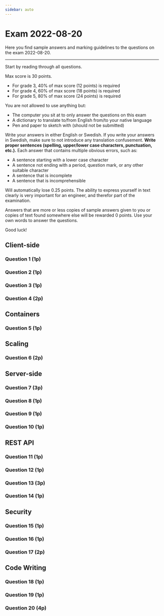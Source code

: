 ```yaml
---
sidebar: auto
---
```

# Exam 2022-08-20
Here you find sample answers and marking guidelines to the questions on the exam 2022-08-20.

---

Start by reading through all questions.

Max score is 30 points.

* For grade 3, 40% of max score (12 points) is required
* For grade 4, 60% of max score (18 points) is required
* For grade 5, 80% of max score (24 points) is required

You are not allowed to use anything but:

* The computer you sit at to only answer the questions on this exam
* A dictionary to translate to/from English from/to your native language
* Pen and paper to sketch with (should not be submitted)

Write your answers in either English or Swedish. If you write your answers in Swedish, make sure to not introduce any translation confusement. **Write proper sentences (spelling, upper/lower case characters, punctuation, etc.).** Each answer that contains multiple obvious errors, such as:

* A sentence starting with a lower case character
* A sentence not ending with a period, question mark, or any other suitable character
* A sentence that is incomplete
* A sentence that is incomprehensible

Will automatically lose 0.25 points. The ability to express yourself in text clearly is very important for an engineer, and therefor part of the examination.

Answers that are more or less copies of sample answers given to you or copies of text found somewhere else will be rewarded 0 points. Use your own words to answer the questions.

Good luck!

## Client-side

### Question 1 (1p)
<ExamQuestion>
<template v-slot:question>

An SPA can be implemented without updating the URI in the web browser when the user change what main content should be shown in the SPA. However, it's usually stupid to not update the URI to reflect it. Explain why. 

</template>
<template v-slot:sample-answer>

The web is built on the principle that URIs should identify different pages (the content on different pages). If not used correctly, bookmarking a page won't work, sending a link to a friend won't work, search engines won't be able to properly index your website and send the user directly to the right webpage on your website, etc. 

</template>
<template v-slot:marking-guidelines>

* 1 point for a valid explanation
* -0.25 points for saying something weird/wrong

</template>
</ExamQuestion>




### Question 2 (1p)
<ExamQuestion>
<template v-slot:question>

In JavaScript, explain the difference between:

```js
aFunction(anotherFunction)
```

and:

```js
aFunction(anotherFunction())
```

</template>
<template v-slot:sample-answer>

`aFunction(x)` will call the function stored in the variable `aFunction` and pass it the value stored in the `x` variable.

`aFunction(x())` will first call the function stored in the `x` variable, and the return value from that function will be passed to the function stored in the variable `aFunction`.

</template>
<template v-slot:marking-guidelines>

* 0.5 points for respective correct explanation how of they work

OR

* 1 point for explaining how they differ

</template>
</ExamQuestion>




### Question 3 (1p)
<ExamQuestion>
<template v-slot:question>

Name 3 different client-side JS events that can fire on a webpage.

</template>
<template v-slot:sample-answer>

* `click`
* `submit`
* `DOMContentLoaded`

</template>
<template v-slot:marking-guidelines>

* 0.33 points for each correct name
* -0.1 points for spelling upper/lower case character wrong
* -0.33 points for naming the event with `on` in the beginning

</template>
</ExamQuestion>




### Question 4 (2p)
<ExamQuestion>
<template v-slot:question>

Is the code below good or bad? Justify your answer.

```js
function showAccountsPage(){
    
    const pageDiv = document.querySelector('#accounts-page')
    pageDiv.innerHTML = ""
    
    const header = document.createElement('h1')
    header.innerHTML = "Accounts"
    pageDiv.appendChild(header)
    
    const loadingP = document.createElement('p')
    loadingP.innerHTML = "Loading..."
    pageDiv.appendChild(loadingP)
    
    fetch("/api/accounts").then(function(response){
        
        return response.json()
        
    }).then(function(accounts){
        
        pageDiv.removeChild(loadingP)
        
        const ul = document.createElement('ul')
        
        for(const account of accounts){
            
            const li = document.createElement('li')
            ul.appendChild(li)
            
            const a = document.createElement('a')
            a.href = "/accounts/"+account.id
            a.innerHTML = account.username
            li.appendChild(a)
            
        }
        
        pageDiv.appendChild(ul)
        
    }).catch(function(error){
        
        pageDiv.removeChild(loadingP)
        
        const p = document.createElement('p')
        p.innerHTML = "Failed to load accounts"
        pageDiv.appendChild(p)
        
    })
    
}
```

</template>
<template v-slot:sample-answer>

`a.innerHTML = account.username` introduces a XSS vulnerability, so no, the code is not good.

</template>
<template v-slot:marking-guidelines>

* 2 points for correct answer and valid justification
* -0.25 points for writing something weird/incorrect

</template>
</ExamQuestion>










## Containers

### Question 5 (1p)
<ExamQuestion>
<template v-slot:question>

Explain what a docker container and a docker image is.

</template>
<template v-slot:sample-answer>

A Docker image contains a description of everything needed to run an app, such as the source code for the app, instructions on how to build the app, the libraries the app needs, how to start the app, etc.

A Docker container is a thing that can use the description in a Docker image to build, start and run the app in an isolated environment (meaning that apps running in different containers don't interfere with each other when they run in parallel on the same computer). 

</template>
<template v-slot:marking-guidelines>

* 0.5 points for docker image explanation
* 0.5 points for docker container explanation

</template>
</ExamQuestion>



## Scaling

### Question 6 (2p)
<ExamQuestion>
<template v-slot:question>

Explain in which context you use a load balancer. And when using a load balancer with a website, describe the problems that comes with it (at least two different problems), and describe one solution of your choice to each problem.

</template>
<template v-slot:sample-answer>

A load balancer needs to be used when you use horizontal scaling to scale an application (i.e. running the application on multiple different computers/servers at the same time). Instead of the application directly receiving the work that should be done (for example HTTP requests), the work is sent to the load balancer, and the load balancer then distributes the work among the computers running the app, so each of them get a small amount of the work, which they then carry out.

The first problem to solve is to figure out which application instance the load balancer should forward the HTTP request to. If the web application is stateless, then the load balancer can simply use a round-robin algorithm to distribute the HTTP requests.

The second problem to solve is how to deal with the state in the web application. If the web application is stateful (stores information locally), such as remembering which account a specific client has logged in to, then all HTTP requests from that one and the same client must come to one and the same application instance. This can be done by creating a cookie identifying which application instance the user's requests always should be forwarded too (solution known as sticky session) when the user's session is created. However, then it will be harder to scale down the application, since one and the same application instance must be up and running as long as it has an active user session, so if one and the same user never logs out and remains active, the application instance that user is using can't be taken down.

Instead of storing the state in the application, it's often better to make the application stateless, and store the state outside the application, for example in a database running on another server. Then all application instances have access to the same state through that database. This way we don't need to worry about the application state while scaling at all, and the load balancer can freely choose how to forward the HTTP requests, and when to take down one application instance.

</template>
<template v-slot:marking-guidelines>

* 0.5 points for when to use a load balancer (the context)
* 0.25 points for each problem
* 0.5 points for each solution to a problem

</template>
</ExamQuestion>



## Server-side

### Question 7 (3p)
<ExamQuestion>
<template v-slot:question>

Explain what a three-layered architecture is, which parts it consists of and what each part is used for. Then also explain how web applications use a three-layered architecture.

Don't write any code.

</template>
<template v-slot:sample-answer>

A three-layered architecture is a way organize the code of an application in three different layers, each with their own responsibilities:

* The *Data Access Layer* contains the code for storing and retrieving the application's data. It usually provides CRUD (Create, Read, Update and Delete) operations for this
* The *Business Logic Layer* contains the code for carrying out the tasks the user wants to do (i.e. the application's functionality), such as computing how much the user should pay for the products put in a shopping bag, verify payments, etc. It typically contains authorization checks (for example, only allowing the user to use the application if the user has a paid membership or if the test period is not over yet) and validation checks (for example, checking if the data the user sends to the application is in correct format). Is uses the Data Access Layer when needed
* The *Presentation Layer* is responsible for implementing an interface through which the application can be used, for example a graphical user interface that humans can use. When the user interacts with the application through the interface, for example clicks on a button, the Presentation Layer asks the Business Logic Layer to execute the task that is associated with the button

In web applications, the Presentation Layer is responsible for receiving HTTP requests, and then ask the Business Logic Layer to carry out the requests. The Data Access Layer often store the data in a database. The Presentation Layer is also responsible for generating the HTTP response to send back, containing the HTML and CSS code the web browser use to display the webpage in the response to the user.

</template>
<template v-slot:marking-guidelines>

* 0.25 points for what it is
* 0.5 points for what each part is used for
* 0.25 points for how web app use it (HTTP, HTML, CSS in Presentation Layer, and description of the other layers)
* 1 point for good quality answers (many details, not using different names to describe the same thing, using the correct name on things, write proper and easy to read sentences, clearly explain which layer making use of which other layer, use singular and plural correctly, etc. **AND that aren't extremely similar to the sample answer I have given you (the instructions (at the beginning of the exam) says that such answers should be rewarded 0 points, but I have instead been kind and only reduced it by 1 point)**)

</template>
</ExamQuestion>




### Question 8 (1p)
<ExamQuestion>
<template v-slot:question>

On a web application implemented with a three-layered architecture, explain why the code related to sessions are only found in the Presentation Layer, and never in the other two layers.

</template>
<template v-slot:sample-answer>

It is only the Presentation Layer that knows the app is a web application, and therefor the only layer that knows that sessions are needed and used. The other two layers do not know that the app is a web application, and they should therefore not count nor be dependent on that sessions are used.

</template>
<template v-slot:marking-guidelines>

* 1 point for correct answer (a valid justification)
* 0.5 points for saying something that is relevant to the right answer

</template>
</ExamQuestion>




### Question 9 (1p)
<ExamQuestion>
<template v-slot:question>

In a three layered architecture, give an example of an implementation detail that should not be exposed to the next layer in the Data Access Layer. Justify your answer.

</template>
<template v-slot:sample-answer>

An example of an implementation detail the Data Access Layer shouldn't expose is what type of database it stores the data in. That would be exposed if it for example sends back an error that comes from the database, for example a specific MySQL error (if we would use a MySQL database). If we send back that, the code in the other layers might be dependent on this specific error (for example they check if they receive this specific error), and then we can't change to another database in the future (for example a PostgreSQL database) by only changing the code in the Data Access Layer.

</template>
<template v-slot:marking-guidelines>

* 0.5 points for valid example
* 0.5 points for valid justification

</template>
</ExamQuestion>




### Question 10 (1p)
<ExamQuestion>
<template v-slot:question>

In a web application built with a three-layered architecture, in which layer would you find the code protecting the website against XSS attacks? Justify your answer.

</template>
<template v-slot:sample-answer>

It is only the Presentation Layer that is responsible for implementing the GUI-part of the application, and since XSS vulnerabilities exists in the GUI for websites (the HTML code), it is only in the Presentation Layer we need to write code protecting the website from XSS attacks (the other two layers do not know the GUI is implemented in HTML).

</template>
<template v-slot:marking-guidelines>

* 1 point for correct answer and valid justification

</template>
</ExamQuestion>




## REST API

### Question 11 (1p)
<ExamQuestion>
<template v-slot:question>

Match each HTTP status code with its reason phrase.

Status codes: `200` `201` `204` `404` `500`

Reason Phrases: `No Content` `OK` `Created` `Not Found` `Internal Server Error`

All needs to be matched correct to get any points.

</template>
<template v-slot:sample-answer>

* `200`: `OK`
* `201`: `Created`
* `204`: `No Content`
* `404`: `Not Found`
* `500`: `Internal Server Error`

</template>
<template v-slot:marking-guidelines>

* 1 point for all correct

</template>
</ExamQuestion>




### Question 12 (1p)
<ExamQuestion>
<template v-slot:question>

In a REST API, to create a new account one should send an HTTP request looking like this (`XXX` should be replaced with what is suitable):

```http
POST /create-account HTTP/1.1
Host: www.the-website.com
Content-Type: application/json
Content-Length: XXX

{"username": "XXX", "password": "XXX"}
```

Is this part of the REST API good designed? Justify your answer.

</template>
<template v-slot:sample-answer>

No, it is badly designed, because the URI does not identify a resource/collection of resources, but instead describes an action. The URI should rather be `/accounts` (the method `POST` means the request is about creating a resource).

</template>
<template v-slot:marking-guidelines>

* 1 point for correct answer and valid justification
* -0.25 points for saying something weird/incorrect

</template>
</ExamQuestion>




### Question 13 (3p)
<ExamQuestion>
<template v-slot:question>

There exists 3 different types/categories of claims one can use in a JWT. Name and describe how they work/differ.

</template>
<template v-slot:sample-answer>

* `Registered claims`: Officially pre-defined claims that should have the same meaning no matter where they are used
* `Public claims`: Claims you invent yourself, but the names may not collide with names other use (e.g. use URI:s as names with a domain name you own)
* `Private claims`: Claims you invent yourself that may collide with claims others have invented (name them however you want)

</template>
<template v-slot:marking-guidelines>

* 0.25 points for each correct name
* 0.75 points for each correct description

</template>
</ExamQuestion>




### Question 14 (1p)
<ExamQuestion>
<template v-slot:question>

Does an ID Token have to be a JWT? Justify your answer.

</template>
<template v-slot:sample-answer>

Yes, the OpenID Connect specification specifies it has to be a JWT.

</template>
<template v-slot:marking-guidelines>

* 1 point for correct answer and valid justification

</template>
</ExamQuestion>



## Security





### Question 15 (1p)
<ExamQuestion>
<template v-slot:question>

If a REST API uses JWT, does it also need to use HTTPS instead of HTTP? Or is it equally secure anyway? Justify your answer.

</template>
<template v-slot:sample-answer>

JWT and HTTPS are for different purposes (JWT for authentication/authorization, HTTPS for secure (encrypted) communication), so one of them can't be used instead of the other; HTTPS must be used even when JWTs are used. Otherwise hackers using the same network as the user can read the data the user sends and receives.

</template>
<template v-slot:marking-guidelines>

* 1 point for correct answer and valid justification

</template>
</ExamQuestion>






### Question 16 (1p)
<ExamQuestion>
<template v-slot:question>

Give an example of a client-side JS cross-site HTTP request the web browser would send to a server even if the server doesn't support CORS.

</template>
<template v-slot:sample-answer>

A simple HTTP `GET` request you haven't set any HTTP header on yourself.

</template>
<template v-slot:marking-guidelines>

* 1 point for a correct example
* -0.2 points for just saying `GET` or `POST` without any info about headers
* -0.3 points for saying something that is wrong/ununderstandable

</template>
</ExamQuestion>




### Question 17 (2p)
<ExamQuestion>
<template v-slot:question>

Name (as good as you can) and describe how 2 different HTTP headers that is part of CORS works. Also show sample values they can have, and explain how those values work/should be interpreted.

</template>
<template v-slot:sample-answer>

The HTTP header `Access-Control-Allow-Origin` tells the web browser which server the client-side JavaScript code may come from to be allowed to send HTTP request to the server. For example, the value `https://my-website.com` means that only client-side JavaScript code coming from `https://my-website.com` may send HTTP requests to the server.

The HTTP header `Access-Control-Allow-Methods` tells the web browser which methods the client-side JavaScript code may use in the HTTP requests it sends to the server. For example, the value `DELETE` means that the client-side JavaScript code may only send `DELETE` requests to the server.

</template>
<template v-slot:marking-guidelines>

* 0.25 points for each name
* 0.25 points for each description
* 0.25 points for each sample value
* 0.25 points for each explanation of sample value

</template>
</ExamQuestion>




## Code Writing




### Question 18 (1p)
<ExamQuestion>
<template v-slot:question>

To represent a human in JavaScript, one can use an object like:

```js
const human = {
    id: 1,
    name: "Alice",
    age: 10 // In years
}
```

Implement the JavaScript function `getAdultNames(humans)` which receives an array with human objects and returns a new array containing the name of the humans who are at least `18` years old.  The order of the names does not matter.

</template>
<template v-slot:sample-answer>

```js
const MIN_ADULT_AGE = 18

function getAdultNames(humans){
    
    const adultNames = []
    
    for(const human of humans){
        if(MIN_ADULT_AGE <= human.age){
            adultNames.push(human.name)
        }
    }
    
    return adultNames
    
}
```

</template>
<template v-slot:marking-guidelines>

* 1 point for a solution that largely works
* -0.1 points for using `let` when `const` should be used
* -0.1 points for using `var` instead of `let`/`const`
* -0.25 points for returning `-1` in some cases
* -0.3 points for creating an array with human objects

</template>
</ExamQuestion>




### Question 19 (1p)
<ExamQuestion>
<template v-slot:question>

Implement the client-side JavaScript function `addToSummarizer(number)` which should return the sum of all numbers it has been called with.

Sample usage:

```js
addToSummarizer(5) // --> 5
addToSummarizer(3) // --> 8
addToSummarizer(5) // --> 13
```

</template>
<template v-slot:sample-answer>

```js
let sum = 0

function addToSummarizer(number){
    sum += number
    return sum
}
```

Or without polluting the top-level scope with the `sum` variable by using a self-executing function to introduce a new scope (not necessary for full score):

```js
const addToSummarizer = (function(){
    
    let sum = 0
    
    return function(number){
        sum += number
        return sum
    }
    
})()
```

</template>
<template v-slot:marking-guidelines>

* 1 point for a function that works

</template>
</ExamQuestion>




### Question 20 (4p)
<ExamQuestion>
<template v-slot:question>

The function `getCategories()` can be used to fetch categories from the server like this:

```js
getCategories(function(error, categories){
    if(error){
        // Couldn't fetch the categories.
    }else{
        // Do something with the categories.
        // categories = [
        //   {id: 1, name: "Comedy"},
        //   {id: 2, name: "Drama"},
        //   ...
        // ]
    }
})
```

The function `getMoviesByCategoryId()` can be used to fetch movies from the server that belongs to a specific category, like this:

```js
getMoviesByCategoryId(1, function(error, movies){
    if(error){
        // Couldn't fetch the movies.
    }else{
        // Do something with the movies.
        // movies = [
        //   {id: 4, categoryId: 1, title: "Dumb and Dumber"},
        //   {id: 7, categoryId: 1, title: "Ace Ventura: Pet Detective"},
        //   ...
        // ]
    }
})
```

Implement the function `getCategoriesWithMovies(callback)` which should fetch all categories, and for each category fetch all movies, and pass them all to the `callback` function like this:

```js
getCategoriesWithMovies(function(error, categories){
    if(error){
        // Couldn't fetch the categories or the movies.
    }else{
        // Do something with the categories and movies.
        // categories = [
        //   {
        //     id: 1,
        //     name: "Comedy",
        //     movies: [
        //       {id: 4, categoryId: 1, title: "Dumb and Dumber"},
        //       {id: 7, categoryId: 1, title: "Ace Ventura: Pet Detective"},
        //       ... (more movies...)
        //     ]
        //   },
        //   ... (more categories with movies)
        // ]
    }
})
```

Important details:

* The callback function should be called only once
* As soon as any function gives an error, the callback function should be called with that error (the other argument should be `null`)
* If all data is successfully fetched, the callback function should be called with `null` as the error, and the categories array (with the movies) as the second argument
* The order of the categories and the movies is not important

Implement two different versions of the function:

* One version that fetches data in sequential order (one at a time)
* One version that fetches data in parallel (as fast as possible)

</template>
<template v-slot:sample-answer>

```js
// Sequential
function getCategoriesWithMovies(callback){
    
    getCategories(function(categoriesError, categories){
        
        if(categoriesError){
            callback(categoriesError, null)
            return
        }
        
        let categoryIndex = 0
        
        fetchNextCategoryMovies()
        
        function fetchNextCategoryMovies(){
            
            if(categoryIndex == categories.length){
                callback(null, categories)
                return
            }
            
            const category = categories[categoryIndex]
            
            getMoviesByCategoryId(category.id, function(moviesError, movies){
                
                if(moviesError){
                    callback(moviesError, null)
                    return
                }
                
                category.movies = movies
                categoryIndex += 1
                
                fetchNextCategoryMovies()
                
            })
            
        }
        
    })
    
}
```

```js
// Parallel
function getCategoriesWithMovies(callback){
    
    getCategories(function(categoriesError, categories){
        
        if(categoriesError){
            callback(categoriesError, null)
            return
        }
        
        let hasSentBackError = false
        let gotMoviesCounter = 0
        
        for(const category of categories){
            
            getMoviesByCategoryId(category.id, function(moviesError, movies){
                
                if(moviesError && !hasSentBackError){
                    hasSentBackError = true
                    callback(moviesError, null)
                    return
                }
                
                category.movies = movies
                
                gotMoviesCounter += 1
                
                if(gotMoviesCounter == categories.length){
                    callback(null, categories)
                }
                
            })
            
        }
        
    })
    
}
```

</template>
<template v-slot:marking-guidelines>

* 2 points for the sequential function
* 2 points for the parallel function
* 0 points for a function that assumes callback function runs synchronously (called immediately)
* For respective solution:
    * -0.5 points for not handling errors at all
    * -0.2 for each bad name
    * -0.2 for not using `let`/`const` correct

</template>
</ExamQuestion>